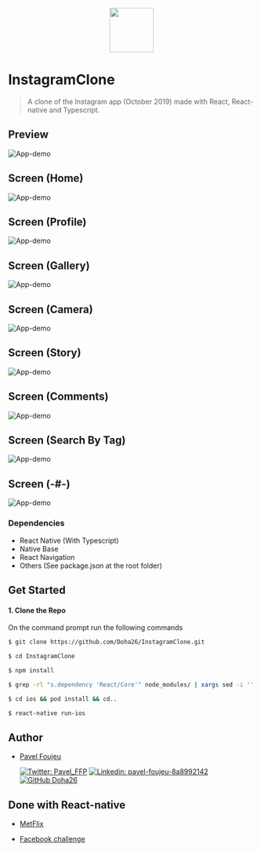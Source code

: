 <p align="center">
    <img width="90" height="90" src="https://i.ibb.co/T1CdkGm/insta.jpg">
</p>

# InstagramClone

>A clone of the Instagram app (October 2019) made with React, React-native and Typescript. 

##  Preview
![App-demo](./src/screenshots/Demo.gif)


##  Screen (Home)
![App-demo](./src/screenshots/Demo1.png)

##  Screen (Profile)
![App-demo](./src/screenshots/Demo2.png)

##  Screen  (Gallery)
![App-demo](./src/screenshots/Demo3.png)

##  Screen  (Camera)
![App-demo](./src/screenshots/Demo4.png)

##  Screen  (Story)
![App-demo](./src/screenshots/Demo8.png)


##  Screen  (Comments)
![App-demo](./src/screenshots/Demo5.png)


##  Screen  (Search By Tag)
![App-demo](./src/screenshots/Demo7.png)

##  Screen  (-#-)
![App-demo](./src/screenshots/Demo6.png)


### Dependencies

 - React Native (With Typescript)
 - Native Base
 - React Navigation
 - Others (See package.json at the root folder)
 
 ## Get Started
 
 #### 1. Clone the Repo
 
 On the command prompt run the following commands
 ```sh
 $ git clone https://github.com/Doha26/InstagramClone.git
 
 $ cd InstagramClone
 
 $ npm install

 $ grep -rl "s.dependency 'React/Core'" node_modules/ | xargs sed -i '' 's=React/Core=React-Core=g' // To replace React/Core with React-core for all dependencies that use it 
 
 $ cd ios && pod install && cd..
 
 $ react-native run-ios
 
 ```

## Author

*	[Pavel Foujeu](mailto:foujeupavel@gmail.com)  
 
     [![Twitter: Pavel_FFP](https://img.shields.io/twitter/follow/Pavel_FFP?style=social)](https://twitter.com/Pavel_FFP)
   [![Linkedin: pavel-foujeu-8a8992142](https://img.shields.io/badge/-Pavel%20Foujeu%20-blue?style=flat-square&logo=Linkedin&logoColor=white&link=https://www.linkedin.com/in/pavel-foujeu-8a8992142/)](https://www.linkedin.com/in/pavel-foujeu-8a8992142/)
   [![GitHub Doha26](https://img.shields.io/github/followers/Doha26?label=follow&style=social)](https://github.com/Doha26)


## Done with React-native

*	[MetFlix ](https://github.com/Doha26/MetFlix)

*	[Facebook challenge ](https://github.com/Doha26/Facebook-React-native)
